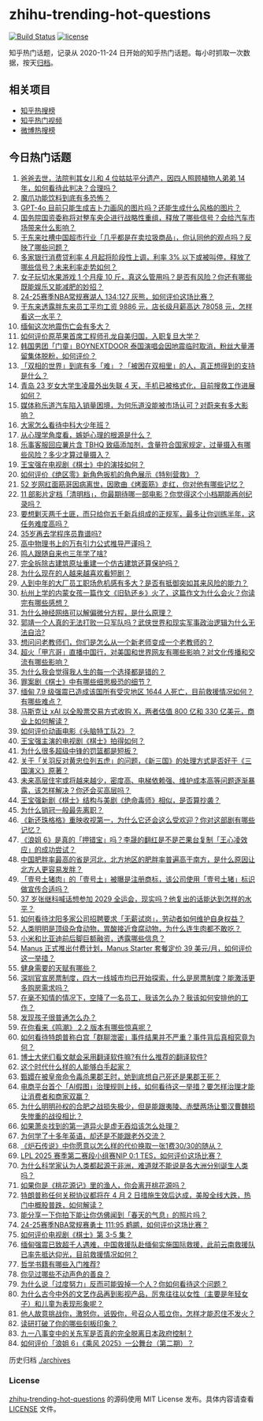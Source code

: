 # zhihu-trending-hot-questions

[![Build Status](https://github.com/justjavac/zhihu-trending-hot-questions/workflows/ci/badge.svg?branch=master)](https://github.com/justjavac/zhihu-trending-hot-questions/actions)
[![license](https://img.shields.io/github/license/justjavac/zhihu-trending-hot-questions)](https://github.com/justjavac/zhihu-trending-hot-questions/blob/master/LICENSE)

知乎热门话题，记录从 2020-11-24
日开始的知乎热门话题。每小时抓取一次数据，按天[归档](./archives)。

## 相关项目

- [知乎热搜榜](https://github.com/justjavac/zhihu-trending-top-search)
- [知乎热门视频](https://github.com/justjavac/zhihu-trending-hot-video)
- [微博热搜榜](https://github.com/justjavac/weibo-trending-hot-search)

## 今日热门话题

<!-- BEGIN -->
<!-- 最后更新时间 Sun Mar 30 2025 13:19:24 GMT+0800 (China Standard Time) -->

1. [爸爸去世，法院判其女儿和 4 位姑姑平分遗产，因四人照顾植物人弟弟 14 年，如何看待此判决？合理吗？](https://www.zhihu.com/question/1888622936660891400)
1. [魔爪功能饮料到底有多恐怖？](https://www.zhihu.com/question/330973224)
1. [GPT-4o 目前只能生成吉卜力画风的图片吗？还能生成什么风格的图片？](https://www.zhihu.com/question/1888702218510784000)
1. [国务院国资委称将对整车央企进行战略性重组，释放了哪些信号？会给汽车市场带来什么影响？](https://www.zhihu.com/question/1889448017196705800)
1. [于东来吐槽中国超市行业「几乎都是在卖垃圾商品」，你认同他的观点吗？反映了哪些问题？](https://www.zhihu.com/question/1889390951400699400)
1. [多家银行消费贷利率 4 月起将阶段性上调，利率 3% 以下或被叫停，释放了哪些信号？未来利率走势如何？](https://www.zhihu.com/question/1889601304235566000)
1. [女子玩切水果游戏 1 个月瘦 10 斤，真这么管用吗？是否有风险？你还有哪些既能娱乐又能减肥的妙招？](https://www.zhihu.com/question/1888892618320082700)
1. [24-25赛季NBA常规赛湖人 134:127 灰熊，如何评价这场比赛？](https://www.zhihu.com/question/1889591260802700300)
1. [于东来透露胖东来员工平均工资 9886 元，店长级月薪高达 78058 元，怎样看这一水平？](https://www.zhihu.com/question/1889315640545863400)
1. [缅甸这次地震伤亡会有多大？](https://www.zhihu.com/question/1889262290475397600)
1. [如何评价原苹果首席工程师孔龙自美归国，入职复旦大学？](https://www.zhihu.com/question/1889331947534259000)
1. [韩国男团「门童」BOYNEXTDOOR 泰国演唱会因地震临时取消，粉丝大量滞留集体脱粉，如何评价？](https://www.zhihu.com/question/1889119847876642000)
1. [「双相的世界」到底有多「难」？「被困在双相里」的人，真正想得到的支持是什么？](https://www.zhihu.com/question/15679057567)
1. [青岛 23 岁女大学生凌晨外出失联 4 天，手机已被格式化，目前搜救工作进展如何？](https://www.zhihu.com/question/15683397396)
1. [媒体称乐道汽车陷入销量困境，为何乐道没能被市场认可？对蔚来有多大影响？](https://www.zhihu.com/question/13683616138)
1. [大家怎么看待中科大少年班？](https://www.zhihu.com/question/357286038)
1. [从心理学角度看，嫉妒心理的根源是什么？](https://www.zhihu.com/question/1887427775440323000)
1. [乐事客服回应薯片含 TBHQ 致癌添加剂，含量符合国家规定，过量摄入有哪些风险？多少才算过量摄入？](https://www.zhihu.com/question/1889071442873770800)
1. [王宝强在电视剧《棋士》中的演技如何？](https://www.zhihu.com/question/15721932184)
1. [如何评价《绝区零》新角色扳机的角色展示《特别营救》？](https://www.zhihu.com/question/1888945618619193300)
1. [52 岁网红面筋哥因病离世，因歌曲《烤面筋》走红，你对他有哪些记忆？](https://www.zhihu.com/question/1889293018445609000)
1. [11 部影片定档「清明档」，你最期待哪一部电影？你觉得这个小档期能再创纪录吗？](https://www.zhihu.com/question/15654193174)
1. [要想剿灭两千土匪，而只给你五千新兵组成的正规军，最多让你训练半年，这任务难度高吗？](https://www.zhihu.com/question/1889260037291112400)
1. [35岁再去学程序员靠谱吗?](https://www.zhihu.com/question/617933773)
1. [高中物理书上的万有引力公式推导严谨吗？](https://www.zhihu.com/question/15564321471)
1. [鸣人跟随自来也三年学了啥?](https://www.zhihu.com/question/1889006105536991700)
1. [完全拆除古建筑原址重建一个仿古建筑还算保护吗？](https://www.zhihu.com/question/26445267)
1. [为什么现在的人越来越喜欢看短剧？](https://www.zhihu.com/question/648245865)
1. [人到中年的大厂员工职场危机感有多大？是否有抵御突如其来风险的能力？](https://www.zhihu.com/question/1889375801956344300)
1. [杭州上学的内蒙女孩一篇作文《旧轨还乡》火了，这篇作文为什么会火？你读完有哪些感想？](https://www.zhihu.com/question/1888612098172483300)
1. [为什么神经网络可以解偏微分方程，是什么原理？](https://www.zhihu.com/question/462964098)
1. [郭靖一个人真的无法打败一只军队吗？武侠世界和现实军事政治逻辑为什么无法自洽?](https://www.zhihu.com/question/448632829)
1. [想问问老教师们，你们是怎么从一个新老师变成一个老教师的？](https://www.zhihu.com/question/13264197282)
1. [超火「甲亢哥」直播中国行，对美国和世界网友有哪些影响？对文化传播和交流有哪些影响？](https://www.zhihu.com/question/1889263078245365200)
1. [为什么我会觉得我人生的每一个选择都是错的？](https://www.zhihu.com/question/629152359)
1. [罪案剧《棋士》中有哪些细思极恐的细节？](https://www.zhihu.com/question/15721910357)
1. [缅甸 7.9 级强震已造成该国所有受灾地区 1644 人死亡，目前救援情况如何？有哪些难点？](https://www.zhihu.com/question/1889275433926747100)
1. [马斯克让 xAI 以全股票交易方式收购 X，两者估值 800 亿和 330 亿美元，商业上如何解读？](https://www.zhihu.com/question/1889249785359348200)
1. [如何评价动画电影《头脑特工队2》？](https://www.zhihu.com/question/659488493)
1. [王宝强主演的电视剧《棋士》拍得如何？](https://www.zhihu.com/question/15732550428)
1. [为什么很多超级中锋的罚篮都是短板？](https://www.zhihu.com/question/20634030)
1. [关于「关羽反对黄忠位列五虎」的问题，《新三国》的处理方式是否好于《三国演义》原著？](https://www.zhihu.com/question/14916802998)
1. [未来高层住宅或将越来越少，密度高、电梯依赖强、维护成本高等问题逐渐暴露，该怎样解决？你还会买高层吗？](https://www.zhihu.com/question/1889222967541590000)
1. [王宝强新剧《棋士》结构与美剧《绝命毒师》相似，是否算抄袭？](https://www.zhihu.com/question/1888624416184854300)
1. [为什么销冠一般最先离职？](https://www.zhihu.com/question/11744499028)
1. [《新还珠格格》重映收视第一，为什么它还会这么受欢迎？你对这部剧有哪些记忆？](https://www.zhihu.com/question/1888904841742480000)
1. [《浪姐 6》是真的「押错宝」吗？李晟的翻红是不是芒果台复制「王心凌效应」的成功尝试？](https://www.zhihu.com/question/1889019281397745400)
1. [中国肥胖率最高的省是河北，北方地区的肥胖率普遍高于南方，是什么原因让北方人更容易发胖？](https://www.zhihu.com/question/1889001779984824300)
1. [「壹号土猪肉」的「壹号土」被曝是注册商标，该公司使用「壹号土猪」标识做宣传合适吗？](https://www.zhihu.com/question/1888267921714827300)
1. [37 岁张继科喊话想参加 2029 全运会，现实吗？他复出的话能达到怎样的水平？](https://www.zhihu.com/question/1888951574862193000)
1. [如何看待沈阳多家公司招聘要求「无薪试岗」，劳动者如何维护自身权益？](https://www.zhihu.com/question/1888529875532481500)
1. [人类明明是顶级杂食动物，胃酸接近食腐动物，为什么连生肉都不敢吃？](https://www.zhihu.com/question/14159370972)
1. [小米和比亚迪前后脚巨额融资，透露哪些信息？](https://www.zhihu.com/question/1888198672535217200)
1. [Manus 正式推出付费计划，Manus Starter 套餐定价 39 美元/月，如何评价这一举措？](https://www.zhihu.com/question/1889003780118378200)
1. [健身需要的天赋有哪些？](https://www.zhihu.com/question/12095926794)
1. [深圳官宣房票制度，四大一线城市均已开始探索，什么是房票制度？能激活更多购房需求吗？](https://www.zhihu.com/question/1888719532350207200)
1. [在毫不知情的情况下，空降了一名员工，我该怎么办？我该如何安排他的工作？](https://www.zhihu.com/question/1888506910015194400)
1. [发现孩子很普通怎么办？](https://www.zhihu.com/question/412620700)
1. [在你看来《鸣潮》 2.2 版本有哪些惊喜呢？](https://www.zhihu.com/question/1888563877723219700)
1. [如何看待特朗普称白宫「群聊泄密」事件结果并不严重？事件背后真相究竟为何？](https://www.zhihu.com/question/1888527619345080600)
1. [博士大佬们看文献会采用翻译软件嘛?有什么推荐的翻译软件?](https://www.zhihu.com/question/660877226)
1. [这个时代什么样的人能够白手起家？](https://www.zhihu.com/question/367560094)
1. [甄嬛在被皇帝命令毒杀果郡王时，她到底想自己死还是果郡王死？](https://www.zhihu.com/question/657705541)
1. [电商平台首个「AI假图」治理规则上线，如何看待这一举措？要怎样治理才能让消费者和商家双赢？](https://www.zhihu.com/question/1888990372610409700)
1. [为什么明明孙权的合肥之战损失极少，但是能跟夷陵、赤壁两场让蜀汉曹魏损失惨重的战役相比？](https://www.zhihu.com/question/1888549832249042000)
1. [如果萧炎找到的第一道异火是虚无吞焰该怎么处理？](https://www.zhihu.com/question/10176443913)
1. [为何学了十多年英语，却还是不能跟老外交流？](https://www.zhihu.com/question/661705761)
1. [《炉石传说》中你愿意以怎么样的代价换取一张1费30/30的随从？](https://www.zhihu.com/question/8050034335)
1. [LPL 2025 赛季第二赛段小组赛NIP 0:1 TES，如何评价这场比赛？](https://www.zhihu.com/question/1889375416478839000)
1. [为什么科学家认为人类都起源于非洲，难道就不能说是各大洲分别诞生人类吗？](https://www.zhihu.com/question/15552238269)
1. [如果你是《桃花源记》里的渔人，你会离开桃花源吗？](https://www.zhihu.com/question/576736811)
1. [特朗普称任何关税协议都将在 4 月 2 日措施生效后达成，美股全线大跌，热门中概股普跌，如何解读？](https://www.zhihu.com/question/1889249779755758800)
1. [能分享一下你拍下能让你仿佛闻到「春天的气息」的照片吗？](https://www.zhihu.com/question/15653909796)
1. [24-25赛季NBA常规赛勇士 111:95 鹈鹕，如何评价这场比赛？](https://www.zhihu.com/question/1889229007704285200)
1. [如何评价电视剧《棋士》第 3-5 集？](https://www.zhihu.com/question/1888291466276725500)
1. [缅甸强震已致超千人遇难，中国救援队赴缅甸实施国际救援，此前云南救援队已率先抵达仰光，目前救援情况如何？](https://www.zhihu.com/question/1889257929338754800)
1. [哲学书籍有哪些入门推荐?](https://www.zhihu.com/question/6635228444)
1. [你见过哪些不动声色的善良？](https://www.zhihu.com/question/589462529)
1. [为什么说「过度努力」反而可能毁掉一个人？你如何看待这个问题？](https://www.zhihu.com/question/1887453341530972400)
1. [为什么古今中外的文艺作品再到影视产品，厉鬼往往以女性（主要是年轻女子）和儿童为表现形象呢？](https://www.zhihu.com/question/15694005151)
1. [他人故意挑战你，激怒你，诋毁你，号召众人孤立你，怎样才能忍住不发火？](https://www.zhihu.com/question/467289124)
1. [读研打破了你的哪些刻板印象？](https://www.zhihu.com/question/1887829218479548000)
1. [九一八事变中的关东军是否真的完全脱离日本政府控制？](https://www.zhihu.com/question/270500300)
1. [如何评价「浪姐 6」《乘风 2025》一公舞台（第二期）？](https://www.zhihu.com/question/1888923343664674300)

<!-- END -->

历史归档 [./archives](./archives)

### License

[zhihu-trending-hot-questions](https://github.com/justjavac/zhihu-trending-hot-questions)
的源码使用 MIT License 发布。具体内容请查看 [LICENSE](./LICENSE) 文件。

